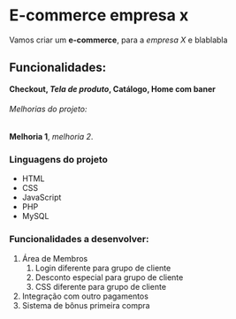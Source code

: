 # E-commerce empresa x

Vamos criar um **e-commerce**, para a *empresa X* e blablabla

## Funcionalidades:

**Checkout, _Tela de produto_, Catálogo, Home com baner**

###### Melhorias do projeto:

__Melhoria 1__, _melhoria 2_.

### Linguagens do projeto 

* HTML
* CSS
* JavaScript
* PHP
* MySQL

### Funcionalidades a desenvolver:

1. Área de Membros
    1. Login diferente para grupo de cliente
    2. Desconto especial para grupo de cliente
    3. CSS diferente para grupo de cliente
2. Integração com outro pagamentos
3. Sistema de bônus primeira compra